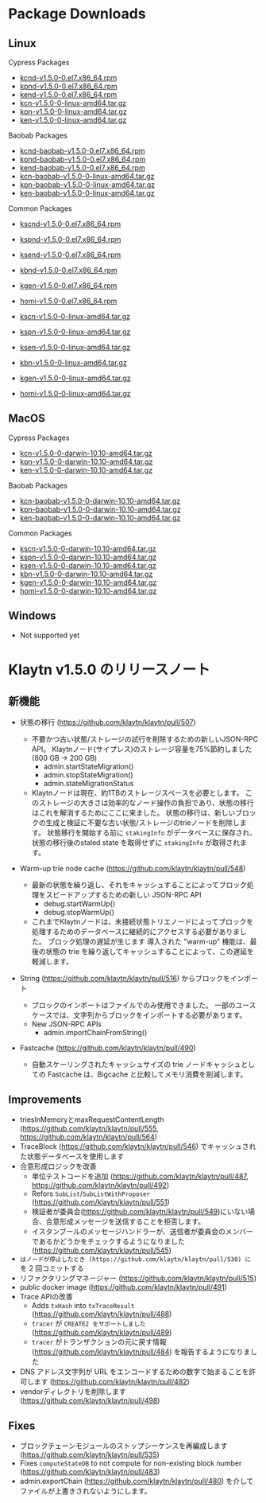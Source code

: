 # Package Downloads <a id="package-downloads"></a>

## Linux <a id="linux"></a>

Cypress Packages
- [kcnd-v1.5.0-0.el7.x86_64.rpm](http://packages.klaytn.net/klaytn/v1.5.0/kcnd-v1.5.0-0.el7.x86_64.rpm)
- [kpnd-v1.5.0-0.el7.x86_64.rpm](http://packages.klaytn.net/klaytn/v1.5.0/kpnd-v1.5.0-0.el7.x86_64.rpm)
- [kend-v1.5.0-0.el7.x86_64.rpm](http://packages.klaytn.net/klaytn/v1.5.0/kend-v1.5.0-0.el7.x86_64.rpm)
- [kcn-v1.5.0-0-linux-amd64.tar.gz](http://packages.klaytn.net/klaytn/v1.5.0/kcn-v1.5.0-0-linux-amd64.tar.gz)
- [kpn-v1.5.0-0-linux-amd64.tar.gz](http://packages.klaytn.net/klaytn/v1.5.0/kpn-v1.5.0-0-linux-amd64.tar.gz)
- [ken-v1.5.0-0-linux-amd64.tar.gz](http://packages.klaytn.net/klaytn/v1.5.0/ken-v1.5.0-0-linux-amd64.tar.gz)

Baobab Packages
- [kcnd-baobab-v1.5.0-0.el7.x86_64.rpm](http://packages.klaytn.net/klaytn/v1.5.0/kcnd-baobab-v1.5.0-0.el7.x86_64.rpm)
- [kpnd-baobab-v1.5.0-0.el7.x86_64.rpm](http://packages.klaytn.net/klaytn/v1.5.0/kpnd-baobab-v1.5.0-0.el7.x86_64.rpm)
- [kend-baobab-v1.5.0-0.el7.x86_64.rpm](http://packages.klaytn.net/klaytn/v1.5.0/kend-baobab-v1.5.0-0.el7.x86_64.rpm)
- [kcn-baobab-v1.5.0-0-linux-amd64.tar.gz](http://packages.klaytn.net/klaytn/v1.5.0/kcn-baobab-v1.5.0-0-linux-amd64.tar.gz)
- [kpn-baobab-v1.5.0-0-linux-amd64.tar.gz](http://packages.klaytn.net/klaytn/v1.5.0/kpn-baobab-v1.5.0-0-linux-amd64.tar.gz)
- [ken-baobab-v1.5.0-0-linux-amd64.tar.gz](http://packages.klaytn.net/klaytn/v1.5.0/ken-baobab-v1.5.0-0-linux-amd64.tar.gz)

Common Packages
- [kscnd-v1.5.0-0.el7.x86_64.rpm](http://packages.klaytn.net/klaytn/v1.5.0/kscnd-v1.5.0-0.el7.x86_64.rpm)
- [kspnd-v1.5.0-0.el7.x86_64.rpm](http://packages.klaytn.net/klaytn/v1.5.0/kspnd-v1.5.0-0.el7.x86_64.rpm)
- [ksend-v1.5.0-0.el7.x86_64.rpm](http://packages.klaytn.net/klaytn/v1.5.0/ksend-v1.5.0-0.el7.x86_64.rpm)
- [kbnd-v1.5.0-0.el7.x86_64.rpm](http://packages.klaytn.net/klaytn/v1.5.0/kbnd-v1.5.0-0.el7.x86_64.rpm)
- [kgen-v1.5.0-0.el7.x86_64.rpm](http://packages.klaytn.net/klaytn/v1.5.0/kgen-v1.5.0-0.el7.x86_64.rpm)
- [homi-v1.5.0-0.el7.x86_64.rpm](http://packages.klaytn.net/klaytn/v1.5.0/homi-v1.5.0-0.el7.x86_64.rpm)

- [kscn-v1.5.0-0-linux-amd64.tar.gz](http://packages.klaytn.net/klaytn/v1.5.0/kscn-v1.5.0-0-linux-amd64.tar.gz)
- [kspn-v1.5.0-0-linux-amd64.tar.gz](http://packages.klaytn.net/klaytn/v1.5.0/kspn-v1.5.0-0-linux-amd64.tar.gz)
- [ksen-v1.5.0-0-linux-amd64.tar.gz](http://packages.klaytn.net/klaytn/v1.5.0/ksen-v1.5.0-0-linux-amd64.tar.gz)
- [kbn-v1.5.0-0-linux-amd64.tar.gz](http://packages.klaytn.net/klaytn/v1.5.0/kbn-v1.5.0-0-linux-amd64.tar.gz)
- [kgen-v1.5.0-0-linux-amd64.tar.gz](http://packages.klaytn.net/klaytn/v1.5.0/kgen-v1.5.0-0-linux-amd64.tar.gz)
- [homi-v1.5.0-0-linux-amd64.tar.gz](http://packages.klaytn.net/klaytn/v1.5.0/homi-v1.5.0-0-linux-amd64.tar.gz)


## MacOS <a id="macos"></a>

Cypress Packages
- [kcn-v1.5.0-0-darwin-10.10-amd64.tar.gz](http://packages.klaytn.net/klaytn/v1.5.0/kcn-v1.5.0-0-darwin-10.10-amd64.tar.gz)
- [kpn-v1.5.0-0-darwin-10.10-amd64.tar.gz](http://packages.klaytn.net/klaytn/v1.5.0/kpn-v1.5.0-0-darwin-10.10-amd64.tar.gz)
- [ken-v1.5.0-0-darwin-10.10-amd64.tar.gz](http://packages.klaytn.net/klaytn/v1.5.0/ken-v1.5.0-0-darwin-10.10-amd64.tar.gz)

Baobab Packages
- [kcn-baobab-v1.5.0-0-darwin-10.10-amd64.tar.gz](http://packages.klaytn.net/klaytn/v1.5.0/kcn-baobab-v1.5.0-0-darwin-10.10-amd64.tar.gz)
- [kpn-baobab-v1.5.0-0-darwin-10.10-amd64.tar.gz](http://packages.klaytn.net/klaytn/v1.5.0/kpn-baobab-v1.5.0-0-darwin-10.10-amd64.tar.gz)
- [ken-baobab-v1.5.0-0-darwin-10.10-amd64.tar.gz](http://packages.klaytn.net/klaytn/v1.5.0/ken-baobab-v1.5.0-0-darwin-10.10-amd64.tar.gz)

Common Packages
- [kscn-v1.5.0-0-darwin-10.10-amd64.tar.gz](http://packages.klaytn.net/klaytn/v1.5.0/kscn-v1.5.0-0-darwin-10.10-amd64.tar.gz)
- [kspn-v1.5.0-0-darwin-10.10-amd64.tar.gz](http://packages.klaytn.net/klaytn/v1.5.0/kspn-v1.5.0-0-darwin-10.10-amd64.tar.gz)
- [ksen-v1.5.0-0-darwin-10.10-amd64.tar.gz](http://packages.klaytn.net/klaytn/v1.5.0/ksen-v1.5.0-0-darwin-10.10-amd64.tar.gz)
- [kbn-v1.5.0-0-darwin-10.10-amd64.tar.gz](http://packages.klaytn.net/klaytn/v1.5.0/kbn-v1.5.0-0-darwin-10.10-amd64.tar.gz)
- [kgen-v1.5.0-0-darwin-10.10-amd64.tar.gz](http://packages.klaytn.net/klaytn/v1.5.0/kgen-v1.5.0-0-darwin-10.10-amd64.tar.gz)
- [homi-v1.5.0-0-darwin-10.10-amd64.tar.gz](http://packages.klaytn.net/klaytn/v1.5.0/homi-v1.5.0-0-darwin-10.10-amd64.tar.gz)


## Windows <a id="windows"></a>

- Not supported yet


# Klaytn v1.5.0 のリリースノート <a id="release-notes-for-klaytn-v1-5-0"></a>

## 新機能 <a id="new-features"></a>
- 状態の移行 (https://github.com/klaytn/klaytn/pull/507)
    - 不要かつ古い状態/ストレージの試行を削除するための新しいJSON-RPC API。 Klaytnノード(サイプレス)のストレージ容量を75%節約しました(800 GB -> 200 GB)
        - admin.startStateMigration()
        - admin.stopStateMigration()
        - admin.stateMigrationStatus
    - Klaytnノードは現在、約1TBのストレージスペースを必要とします。 このストレージの大きさは効率的なノード操作の負担であり、状態の移行はこれを解消するためにここに来ました。 状態の移行は、新しいブロックの生成と検証に不要な古い状態/ストレージのtrieノードを削除します。 状態移行を開始する前に `stakingInfo` がデータベースに保存され、状態の移行後のstaled state を取得せずに `stakingInfo` が取得されます。

- Warm-up trie node cache (https://github.com/klaytn/klaytn/pull/548)
    - 最新の状態を繰り返し、それをキャッシュすることによってブロック処理をスピードアップするための新しい JSON-RPC API
        - debug.startWarmUp()
        - debug.stopWarmUp()
    - これまでKlaytnノードは、未接続状態トリエノードによってブロックを処理するためのデータベースに継続的にアクセスする必要がありました。 ブロック処理の遅延が生じます 導入された "warm-up" 機能は、最後の状態の trie を繰り返してキャッシュすることによって、この遅延を軽減します。

- String (https://github.com/klaytn/klaytn/pull/516) からブロックをインポート
  - ブロックのインポートはファイルでのみ使用できました。 一部のユースケースでは、文字列からブロックをインポートする必要があります。
  - New JSON-RPC APIs
    - admin.importChainFromString()

- Fastcache (https://github.com/klaytn/klaytn/pull/490)
    - 自動スケーリングされたキャッシュサイズの trie ノードキャッシュとしての Fastcache は、Bigcache と比較してメモリ消費を削減します。

## Improvements <a id='improvements'></a>
- triesInMemoryとmaxRequestContentLength (https://github.com/klaytn/klaytn/pull/555, https://github.com/klaytn/klaytn/pull/564)
- TraceBlock (https://github.com/klaytn/klaytn/pull/546) でキャッシュされた状態データベースを使用します
- 合意形成ロジックを改善
    - 単位テストコードを追加 (https://github.com/klaytn/klaytn/pull/487, https://github.com/klaytn/klaytn/pull/492)
    - Refors `SubList`/`SubListWithProposer` (https://github.com/klaytn/klaytn/pull/551)
    - 検証者が委員会(https://github.com/klaytn/klaytn/pull/549)にいない場合、合意形成メッセージを送信することを拒否します。
    - イスタンブールのメッセージハンドラーが、送信者が委員会のメンバーであるかどうかをチェックするようになりました (https://github.com/klaytn/klaytn/pull/545)
- `はノードが停止したとき (https://github.com/klaytn/klaytn/pull/530) に` を 2 回コミットする
- リファクタリングマネージャー (https://github.com/klaytn/klaytn/pull/515)
- public docker image (https://github.com/klaytn/klaytn/pull/491)
- Trace APIの改善
  - Adds `txHash` into `txTraceResult` (https://github.com/klaytn/klaytn/pull/488)
  - `tracer` が `CREATE2 をサポートしました` (https://github.com/klaytn/klaytn/pull/489)
  - `tracer` がトランザクションの元に戻す情報 (https://github.com/klaytn/klaytn/pull/484) を報告するようになりました
- DNS アドレス文字列が URL をエンコードするための数字で始まることを許可します (https://github.com/klaytn/klaytn/pull/482)
- vendorディレクトリを削除します (https://github.com/klaytn/klaytn/pull/498)

## Fixes <a id='fixes'></a>
- ブロックチェーンモジュールのストップシーケンスを再編成します (https://github.com/klaytn/klaytn/pull/535)
- Fixes `computeStateDB` to not compute for non-existing block number (https://github.com/klaytn/klaytn/pull/483)
- admin.exportChain (https://github.com/klaytn/klaytn/pull/480) を介してファイルが上書きされないようにします。
